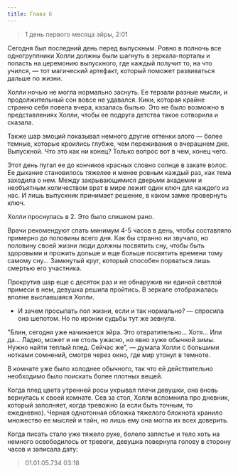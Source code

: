 ```yaml
---
title: Глава 6
---
```


> 1 день первого месяца эйры, 2:01

Сегодня был последний день перед выпускным. Ровно в полночь все одногруппники Холли должны были шагнуть в
зеркала-порталы и попасть на церемонию выпускного, где каждый получит то, на что учился, — тот магический артефакт,
который поможет развиваться дальше по жизни.

Холли ночью не могла нормально заснуть. Ее терзали разные мысли, и продолжительный сон вовсе не удавался. Кики,
которая крайне странно себя повела вчера, казалась былью. Это не было возможно в представлениях Холли, чтобы ее подруга
детства такое сотворила и сказала.

Также шар эмоций показывал немного другие оттенки алого — более темные, которые кроились глубже, чем переживания о
вчерашнем дне. Выпускной. Что это как ни конец? Только вопрос вот в чем, конец чего.

Этот день пугал ее до кончиков красных словно солнце в закате волос. Ее дыхание становилось тяжелее и менее ровным
каждый раз, как тема заходила о нем. Между закрывающимися дверьми академии и необъятным количеством врат в мире лежит
один ключ для каждого из нас. И лишь выпускник принимает решение, в каком замке провернуть ключ.

Холли проснулась в 2. Это было слишком рано.

Врачи рекомендуют спать минимум 4-5 часов в день, чтобы составляло примерно до половины всего дня. Как бы странно ни
звучало, но половину своей жизни люди должны посвятить сну, чтобы быть здоровыми и прожить дольше и еще больше посвятить
времени тому самому сну... Замкнутый круг, который способен порваться лишь смертью его участника.

Прокрутив шар еще с десяток раз и не обнаружив ни единой светлой примеси в нем, девушка решила пройтись. В зеркале
отображалась вполне выспавшаяся Холли.

- И зачем просыпать пол жизни, если и так нормально? — спросила она шепотом. Но по иронии судьбы тут же зевнула.

"Блин, сегодня уже начинается эйра. Это отвратительно... Хотя... Или да... Ладно, может и не столь ужасно, но явно хуже
обычной зимы. Нужно найти теплый плед. Сейчас же", — думала Холли с большими нотками сомнений, смотря через окно, где
мир утонул в темноте.

В комнате уже было холоднее обычного, так что ей действительно необходимо было поискать более плотных вещей.

Когда плед цвета утренней росы укрывал плечи девушки, она вновь вернулась к своей комнате. Сев за стол, Холли вспомнила
про дневник, который заполняет, когда тревожно (а если быть точным, то ежедневно). Черная однотонная обложка тяжелого
блокнота хранило множество ее мыслей и тайн, но лишь ему она могла их всех доверить.

Когда писать стало уже тяжело руке, болело запястье и тело хоть на немного освободилось от тревоги, девушка повернула
голову в сторону часов и записала дату:

> 01.01.05.734 03:18
